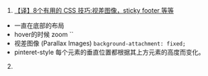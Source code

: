 1. [【译】8个有用的 CSS 技巧:视差图像，sticky footer 等等](https://juejin.im/post/5cb56ff6e51d456e311649bb?utm_source=gold_browser_extension#heading-2)
- 一直在底部的布局
- hover的时候 zoom  ``
- 视差图像 (Parallax Images)  `background-attachment: fixed;`
- pinteret-style 每个元素的垂直位置都根据其上方元素的高度而变化。

2.